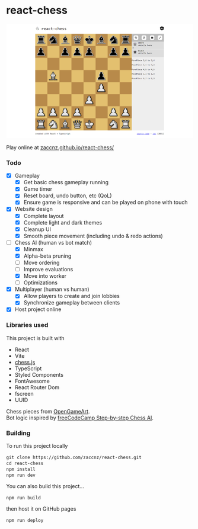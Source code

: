 # react-chess

![Screenshot of the game](screenshots/first_ui.png)  

Play online at [zaccnz.github.io/react-chess/](https://zaccnz.github.io/react-chess/)  

### Todo

- [x] Gameplay
  - [x] Get basic chess gameplay running
  - [x] Game timer
  - [x] Reset board, undo button, etc (QoL)
  - [x] Ensure game is responsive and can be played on phone with touch
- [x] Website design
  - [x] Complete layout
  - [x] Complete light and dark themes
  - [x] Cleanup UI
  - [x] Smooth piece movement (including undo & redo actions)
- [ ] Chess AI (human vs bot match)
  - [x] Minmax
  - [x] Alpha-beta pruning
  - [ ] Move ordering
  - [ ] Improve evaluations
  - [x] Move into worker
  - [ ] Optimizations
- [x] Multiplayer (human vs human)
  - [x] Allow players to create and join lobbies
  - [x] Synchronize gameplay between clients
- [x] Host project online

### Libraries used
This project is built with  
- React
- Vite
- [chess.js](https://github.com/jhlywa/chess.js)
- TypeScript
- Styled Components
- FontAwesome
- React Router Dom
- fscreen
- UUID

Chess pieces from [OpenGameArt](https://opengameart.org/content/chess-pieces-and-board-squares).  
Bot logic inspired by [freeCodeCamp Step-by-step Chess AI](https://www.freecodecamp.org/news/simple-chess-ai-step-by-step-1d55a9266977/).  


### Building

To run this project locally  
```
git clone https://github.com/zaccnz/react-chess.git
cd react-chess
npm install
npm run dev
```
  
You can also build this project...  
```
npm run build
```
then host it on GitHub pages  
```
npm run deploy
```
